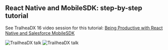 ## React Native and MobileSDK: step-by-step tutorial

See TralheaDX 16 video session for this tutorial: [Being Productive with React Native and Salesforce MobileSDK](https://www.salesforce.com/video/249287/)

![TrailheaDX talk](/README_files/video1.png?raw=true)  ![TrailheaDX talk](/README_files/video2.png?raw=true)
